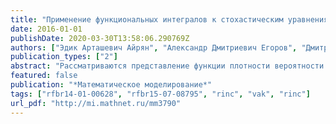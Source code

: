 ```yaml
---
title: "Применение функциональных интегралов к стохастическим уравнениям"
date: 2016-01-01
publishDate: 2020-03-30T13:58:06.290769Z
authors: ["Эдик Арташевич Айрян", "Александр Дмитриевич Егоров", "Дмитрий Сергеевич Кулябов", "Виктор Б. Малютин", "Леонид Антонович Севастьянов"]
publication_types: ["2"]
abstract: "Рассматриваются представление функции плотности вероятности перехода (ФПВП) и других величин, характеризующих решение стохастического дифференциального уравнения, через функциональный интеграл и методы приближенного вычисления возникающих функциональных интегралов. Для записи ФПВП через функциональный интеграл используются Onsager–Machlup функционалы. С помощью этих функционалов можно записать выражение для ФПВП на малом промежутке времени $Δ$t, которое верно с точностью до слагаемых, имеющих относительно $Δ$t порядок выше первого. Для возникающих функциональных интегралов рассматривается метод приближенного вычисления этих интегралов, основанный на использовании разложения действия относительно классической траектории. В качестве примера рассматривается вычисление с помощью предложенного метода некоторых характеристик решения уравнения для модели типа Cox Ingersoll Ross."
featured: false
publication: "*Математическое моделирование*"
tags: ["rfbr14-01-00628", "rfbr15-07-08795", "rinc", "vak", "rinc"]
url_pdf: "http://mi.mathnet.ru/mm3790"
---
```


